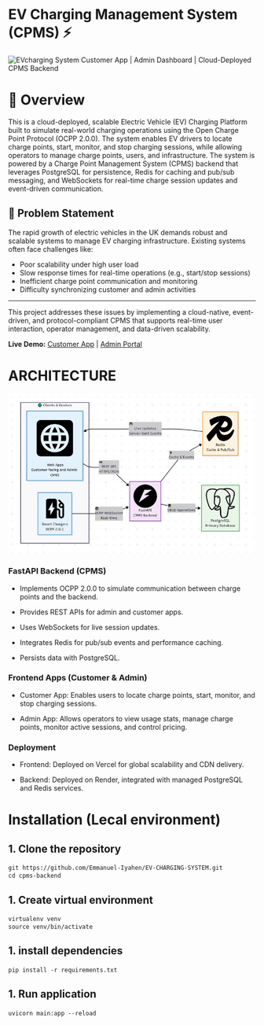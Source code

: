 # EV Charging Management System (CPMS) ⚡


![EVcharging System](bp-pulse-car.avif)
Customer App | Admin Dashboard | Cloud-Deployed CPMS Backend

# 🧩 Overview

This is a cloud-deployed, scalable Electric Vehicle (EV) Charging Platform built to simulate real-world charging operations using the Open Charge Point Protocol (OCPP 2.0.0).
The system enables EV drivers to locate charge points, start, monitor, and stop charging sessions, while allowing operators to manage charge points, users, and infrastructure. The system is powered by a Charge Point Management System (CPMS) backend that leverages PostgreSQL for persistence, Redis for caching and pub/sub messaging, and WebSockets for real-time charge session updates and event-driven communication.

## 🚗 Problem Statement

The rapid growth of electric vehicles in the UK demands robust and scalable systems to manage EV charging infrastructure.
Existing systems often face challenges like:

- Poor scalability under high user load
- Slow response times for real-time operations (e.g., start/stop sessions)
- Inefficient charge point communication and monitoring
- Difficulty synchronizing customer and admin activities

---
This project addresses these issues by implementing a cloud-native, event-driven, and protocol-compliant CPMS that supports real-time user interaction, operator management, and data-driven scalability.



**Live Demo:** [Customer App](https://ev-charging-frontend-seven.vercel.app) | [Admin Portal](https://ev-charging-frontend-ss5m.vercel.app/)  


# ARCHITECTURE
![architecture Demo](system_design.jpeg)

### FastAPI Backend (CPMS)

- Implements OCPP 2.0.0 to simulate communication between charge points and the backend.

- Provides REST APIs for admin and customer apps.

- Uses WebSockets for live session updates.

- Integrates Redis for pub/sub events and performance caching.

- Persists data with PostgreSQL.

### Frontend Apps (Customer & Admin)

- Customer App: Enables users to locate charge points, start, monitor, and stop charging sessions.

- Admin App: Allows operators to view usage stats, manage charge points, monitor active sessions, and control pricing.

### Deployment

- Frontend: Deployed on Vercel for global scalability and CDN delivery.

- Backend: Deployed on Render, integrated with managed PostgreSQL and Redis services.



# Installation (Lecal environment)
## 1. Clone the repository
    git https://github.com/Emmanuel-Iyahen/EV-CHARGING-SYSTEM.git
    cd cpms-backend

## 1. Create virtual environment
    virtualenv venv
    source venv/bin/activate

## 1. install dependencies  
    pip install -r requirements.txt

## 1. Run application
    uvicorn main:app --reload
